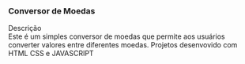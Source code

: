 
### Conversor de Moedas

Descrição <br>
Este é um simples conversor de moedas que permite aos usuários converter valores entre diferentes moedas. 
Projetos desenvovido com HTML CSS e JAVASCRIPT 
